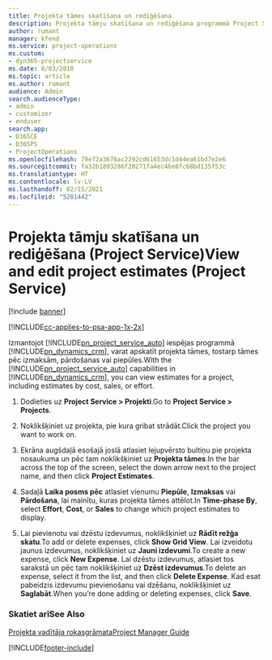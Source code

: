 ```yaml
---
title: Projekta tāmes skatīšana un rediģēšana
description: Projekta tāmju skatīšana un rediģēšana programmā Project Service
author: rumant
manager: kfend
ms.service: project-operations
ms.custom:
- dyn365-projectservice
ms.date: 8/03/2018
ms.topic: article
ms.author: rumant
audience: Admin
search.audienceType:
- admin
- customizer
- enduser
search.app:
- D365CE
- D365PS
- ProjectOperations
ms.openlocfilehash: 79e72a3678ac2292cd61653dc1d44ea61bd7e2e6
ms.sourcegitcommit: fa32b1893286f20271fa4ec4be8fc68bd135f53c
ms.translationtype: HT
ms.contentlocale: lv-LV
ms.lasthandoff: 02/15/2021
ms.locfileid: "5281442"
---
```

# <a name="view-and-edit-project-estimates-project-service"></a><span data-ttu-id="b8b28-103">Projekta tāmju skatīšana un rediģēšana (Project Service)</span><span class="sxs-lookup"><span data-stu-id="b8b28-103">View and edit project estimates (Project Service)</span></span>

[!include [banner](../includes/psa-now-project-operations.md)]

[!INCLUDE[cc-applies-to-psa-app-1x-2x](../includes/cc-applies-to-psa-app-1x-2x.md)]

<span data-ttu-id="b8b28-104">Izmantojot [!INCLUDE[pn_project_service_auto](../includes/pn-project-service-auto.md)] iespējas programmā [!INCLUDE[pn_dynamics_crm](../includes/pn-dynamics-crm.md)], varat apskatīt projekta tāmes, tostarp tāmes pēc izmaksām, pārdošanas vai piepūles.</span><span class="sxs-lookup"><span data-stu-id="b8b28-104">With the [!INCLUDE[pn_project_service_auto](../includes/pn-project-service-auto.md)] capabilities in [!INCLUDE[pn_dynamics_crm](../includes/pn-dynamics-crm.md)], you can view estimates for a project, including estimates by cost, sales, or effort.</span></span>  
  
1.  <span data-ttu-id="b8b28-105">Dodieties uz **Project Service > Projekti**.</span><span class="sxs-lookup"><span data-stu-id="b8b28-105">Go to **Project Service > Projects**.</span></span>  
  
2.  <span data-ttu-id="b8b28-106">Noklikšķiniet uz projekta, pie kura gribat strādāt.</span><span class="sxs-lookup"><span data-stu-id="b8b28-106">Click the project you want to work on.</span></span>  
  
3.  <span data-ttu-id="b8b28-107">Ekrāna augšdaļā esošajā joslā atlasiet lejupvērsto bultiņu pie projekta nosaukuma un pēc tam noklikšķiniet uz **Projekta tāmes**.</span><span class="sxs-lookup"><span data-stu-id="b8b28-107">In the bar across the top of the screen, select the down arrow next to the project name, and then click **Project Estimates**.</span></span>  
  
4.  <span data-ttu-id="b8b28-108">Sadaļā **Laika posms pēc** atlasiet vienumu **Piepūle**, **Izmaksas** vai **Pārdošana**, lai mainītu, kuras projekta tāmes attēlot.</span><span class="sxs-lookup"><span data-stu-id="b8b28-108">In **Time-phase By**, select **Effort**, **Cost**, or **Sales** to change which project estimates to display.</span></span>  
  
5.  <span data-ttu-id="b8b28-109">Lai pievienotu vai dzēstu izdevumus, noklikšķiniet uz **Rādīt režģa skatu**.</span><span class="sxs-lookup"><span data-stu-id="b8b28-109">To add or delete expenses, click **Show Grid View**.</span></span> <span data-ttu-id="b8b28-110">Lai izveidotu jaunus izdevumus, noklikšķiniet uz **Jauni izdevumi**.</span><span class="sxs-lookup"><span data-stu-id="b8b28-110">To create a new expense, click **New Expense**.</span></span> <span data-ttu-id="b8b28-111">Lai dzēstu izdevumus, atlasiet tos sarakstā un pēc tam noklikšķiniet uz **Dzēst izdevumus**.</span><span class="sxs-lookup"><span data-stu-id="b8b28-111">To delete an expense, select it from the list, and then click **Delete Expense**.</span></span> <span data-ttu-id="b8b28-112">Kad esat pabeidzis izdevumu pievienošanu vai dzēšanu, noklikšķiniet uz **Saglabāt**.</span><span class="sxs-lookup"><span data-stu-id="b8b28-112">When you’re done adding or deleting expenses, click **Save**.</span></span>  
  
### <a name="see-also"></a><span data-ttu-id="b8b28-113">Skatiet arī</span><span class="sxs-lookup"><span data-stu-id="b8b28-113">See Also</span></span>  
 [<span data-ttu-id="b8b28-114">Projekta vadītāja rokasgrāmata</span><span class="sxs-lookup"><span data-stu-id="b8b28-114">Project Manager Guide</span></span>](../psa/project-manager-guide.md)


[!INCLUDE[footer-include](../includes/footer-banner.md)]